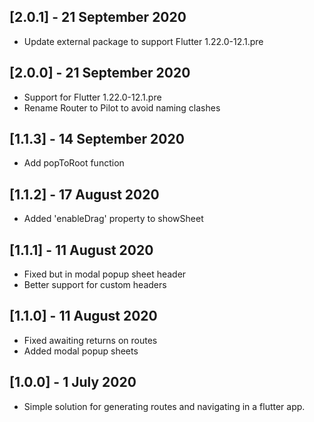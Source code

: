 
## [2.0.1] - 21 September 2020

* Update external package to support Flutter 1.22.0-12.1.pre

## [2.0.0] - 21 September 2020

* Support for Flutter 1.22.0-12.1.pre
* Rename Router to Pilot to avoid naming clashes

## [1.1.3] - 14 September 2020

* Add popToRoot function

## [1.1.2] - 17 August 2020

* Added 'enableDrag' property to showSheet

## [1.1.1] - 11 August 2020

* Fixed but in modal popup sheet header
* Better support for custom headers

## [1.1.0] - 11 August 2020

* Fixed awaiting returns on routes
* Added modal popup sheets

## [1.0.0] - 1 July 2020

* Simple solution for generating routes and navigating in a flutter app.

